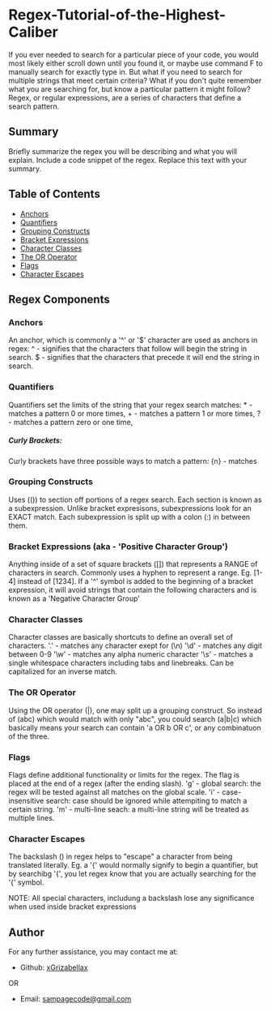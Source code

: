 # Regex-Tutorial-of-the-Highest-Caliber

If you ever needed to search for a particular piece of your code, you would most likely either scroll down until you found it, or maybe use command F to manually search for exactly type in. But what if you need to search for multiple strings that meet certain criteria? What if you don't quite remember what you are searching for, but know a particular pattern it might follow? Regex, or regular expressions, are a series of characters that define a search pattern.

## Summary

Briefly summarize the regex you will be describing and what you will explain. Include a code snippet of the regex. Replace this text with your summary.

## Table of Contents

- [Anchors](#anchors)
- [Quantifiers](#quantifiers)
- [Grouping Constructs](#grouping-constructs)
- [Bracket Expressions](#bracket-expressions)
- [Character Classes](#character-classes)
- [The OR Operator](#the-or-operator)
- [Flags](#flags)
- [Character Escapes](#character-escapes)

## Regex Components

### Anchors
An anchor, which is commonly a '^' or '\$' character are used as anchors in regex:
^ - signifies that the characters that follow will begin the string in search.
$ - signifies that the characters that precede it will end the string in search.

### Quantifiers
Quantifiers set the limits of the string that your regex search matches:
\* - matches a pattern 0 or more times,
\+ - matches a pattern 1 or more times,
? - matches a pattern zero or one time,
##### Curly Brackets:
Curly brackets have three possible ways to match a pattern:
{n} - matches 

### Grouping Constructs
Uses (()) to section off portions of a regex search. Each section is known as a subexpression. Unlike bracket expresisons, subexpressions look for an EXACT match. Each subexpression is split up with a colon (:) in between them.
### Bracket Expressions (aka - 'Positive Character Group')
Anything inside of a set of square brackets ([]) that represents a RANGE of characters in search. Commonly uses a hyphen to represent a range. Eg. [1-4] instead of [1234].
If a '^' symbol is added to the beginning of a bracket expression, it will avoid strings that contain the following characters and is known as a 'Negative Character Group'


### Character Classes
Character classes are basically shortcuts to define an overall set of characters.
    '.' - matches any character exept for (\n)
    '\d' - matches any digit between 0-9
    '\w' - matches any alpha numeric character 
    '\s' - matches a single whitespace characters including tabs and linebreaks. Can be capitalized for an inverse match.

### The OR Operator
Using the OR operator (|), one may split up a grouping construct. So instead of (abc) which would match with only "abc", you could search (a|b|c) which basically means your search can contain 'a OR b OR c', or any combinatuon of the three.

### Flags
Flags define additional functionality or limits for the regex. The flag is placed at the end of a regex (after the ending slash).
    'g' - global search: the regex will be tested against all matches on the global scale.
    'i' - case-insensitive  search: case should be ignored while attempiting to match a certain string.
    'm' - multi-line seach: a multi-line string will be treated as multiple lines.

### Character Escapes
The backslash (\) in regex helps to "escape" a character from being translated literally.
    Eg. a '{' would normally signify to begin a quantifier, but by searchibg '\{', you let regex know that you are actually searching for the '{' symbol.

NOTE: All special characters, includung a backslash lose any significance when used inside bracket expressions

## Author

  For any further assistance, you may contact me at:

  * Github: [xGrizabellax](<https://github.com/xGrizabellax>)

  OR

  * Email: sampagecode@gmail.com
